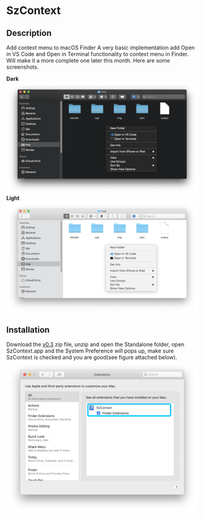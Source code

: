 # SzContext
## Description
Add context menu to macOS Finder 
A very basic implementation add Open in VS Code and Open in Terminal functionality to context menu in Finder. Will make it a more complete one later this month. 
Here are some screenshots. 

**Dark**
![SzContextDropdown](images/SzContextDark.png)
**Light**
![SzContextDropdown](images/SzContextLight.png)

## Installation
Download the [v0.3](https://github.com/RoadToDream/SzContext/releases/download/0.3/SzContext.zip) zip file, unzip and open the Standalone folder, open SzContext.app and the System Preference will pops up, make sure SzContext is checked and you are good(see figure attached below).
![SzContextSystemPreference](images/SzContextStandalonePreference.png)


